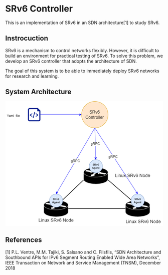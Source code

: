 # SRv6 Controller

This is an implementation of SRv6 in an SDN architecture[1] to study SRv6.

## Instrocuction
SRv6 is a mechanism to control networks flexibly.
However, it is difficult to build an environment for practical testing of SRv6.
To solve this problem, we develop an SRv6 controller that adopts the architecture of SDN.

The goal of this system is to be able to immediately deploy SRv6 networks for research and learning.

## System Architecture

![system Architecture](./doc/images/system_architecture.drawio.png)

## References
[1] P.L. Ventre, M.M. Tajiki, S. Salsano and C. Filsfils, “SDN Architecture and Southbound APIs for IPv6 Segment Routing Enabled Wide Area Networks”, IEEE Transaction on Network and Service Management (TNSM), December 2018


